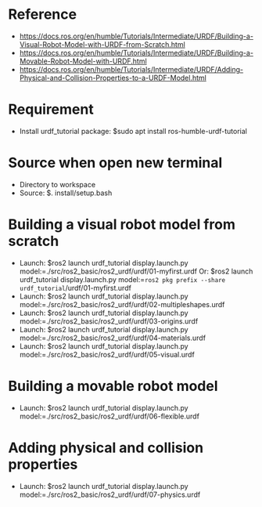 # Reference
- https://docs.ros.org/en/humble/Tutorials/Intermediate/URDF/Building-a-Visual-Robot-Model-with-URDF-from-Scratch.html
- https://docs.ros.org/en/humble/Tutorials/Intermediate/URDF/Building-a-Movable-Robot-Model-with-URDF.html
- https://docs.ros.org/en/humble/Tutorials/Intermediate/URDF/Adding-Physical-and-Collision-Properties-to-a-URDF-Model.html

# Requirement
- Install urdf_tutorial package: $sudo apt install ros-humble-urdf-tutorial

# Source when open new terminal
- Directory to workspace
- Source: $. install/setup.bash

# Building a visual robot model from scratch
- Launch: $ros2 launch urdf_tutorial display.launch.py model:=./src/ros2_basic/ros2_urdf/urdf/01-myfirst.urdf
    Or: $ros2 launch urdf_tutorial display.launch.py model:=`ros2 pkg prefix --share urdf_tutorial`/urdf/01-myfirst.urdf
- Launch: $ros2 launch urdf_tutorial display.launch.py model:=./src/ros2_basic/ros2_urdf/urdf/02-multipleshapes.urdf
- Launch: $ros2 launch urdf_tutorial display.launch.py model:=./src/ros2_basic/ros2_urdf/urdf/03-origins.urdf
- Launch: $ros2 launch urdf_tutorial display.launch.py model:=./src/ros2_basic/ros2_urdf/urdf/04-materials.urdf
- Launch: $ros2 launch urdf_tutorial display.launch.py model:=./src/ros2_basic/ros2_urdf/urdf/05-visual.urdf

# Building a movable robot model
- Launch: $ros2 launch urdf_tutorial display.launch.py model:=./src/ros2_basic/ros2_urdf/urdf/06-flexible.urdf

# Adding physical and collision properties
- Launch: $ros2 launch urdf_tutorial display.launch.py model:=./src/ros2_basic/ros2_urdf/urdf/07-physics.urdf